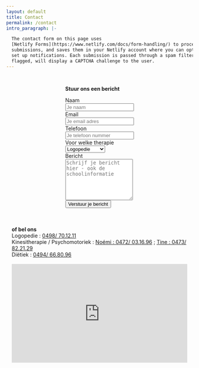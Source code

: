 ```yaml
---
layout: default
title: Contact
permalink: /contact
intro_paragraph: |-

  The contact form on this page uses
  [Netlify Forms](https://www.netlify.com/docs/form-handling/) to process
  submissions, and saves them in your Netlify account where you can optionally
  set up notifications. Each submission is passed through a spam filter and if
  flagged, will display a CAPTCHA challenge to the user.
---
```


<style>
.flex-container {
  display: flex;
  flex-direction: row;
  flex-wrap: wrap;
  justify-content: center;
  align-items: normal;
  align-content: flex-start;
}
 
.flex-items {
  display: block;
  flex-grow: 0;
  flex-shrink: 1;
  flex-basis: auto;
  align-self: auto;
  order: 0;
  margin: 15px;
  margin-bottom: 20px;
}

.map-responsive{
    overflow:hidden;
    padding-bottom:56.25%;
    position:relative;
    height:0;
}
.map-responsive iframe{
    left:0;
    top:0;
    height:100%;
    width:100%;
    position:absolute;
}
</style>
   
<div class="flex-container">
   <div class="flex-items">

  <b>Stuur ons een bericht</b>
    <form name="contactGPvos" method="POST" action="/berichtverzonden" netlify-honeypot="pottery-field" data-netlify="true" netlify>
      <span style="display:none;">
        <label>Don’t fill this out: <input name="pottery-field"></label>
      </span>
      <label for="naam">Naam</label><br>
      <input type="text" name="naam" id="naam" autocomplete="name" placeholder="Je naam" title="Gelieve je naam in te vullen" required><br>
      <label for="email">Email</label><br>
      <input type="email" name="email" id="email" autocomplete="email" placeholder="Je email adres" title="The domain portion of the email address is invalid (the portion after the @)." pattern="^([^\x00-\x20\x22\x28\x29\x2c\x2e\x3a-\x3c\x3e\x40\x5b-\x5d\x7f-\xff]+|\x22([^\x0d\x22\x5c\x80-\xff]|\x5c[\x00-\x7f])*\x22)(\x2e([^\x00-\x20\x22\x28\x29\x2c\x2e\x3a-\x3c\x3e\x40\x5b-\x5d\x7f-\xff]+|\x22([^\x0d\x22\x5c\x80-\xff]|\x5c[\x00-\x7f])*\x22))*\x40([^\x00-\x20\x22\x28\x29\x2c\x2e\x3a-\x3c\x3e\x40\x5b-\x5d\x7f-\xff]+|\x5b([^\x0d\x5b-\x5d\x80-\xff]|\x5c[\x00-\x7f])*\x5d)(\x2e([^\x00-\x20\x22\x28\x29\x2c\x2e\x3a-\x3c\x3e\x40\x5b-\x5d\x7f-\xff]+|\x5b([^\x0d\x5b-\x5d\x80-\xff]|\x5c[\x00-\x7f])*\x5d))*(\.\w{2,})+$" required><br>
      <label for="telefoon">Telefoon</label><br>
      <input type="text" name="telefoon" id="telefoon" autocomplete="tel-national" placeholder="Je telefoon nummer"><br>
      <label for="voorWie">Voor welke therapie</label><br>
      <select name="voorWie">
        <option value="logopedie">Logopedie</option>
        <option value="kinesitherapie">Kinesitherapie</option>
        <option value="dietiek">Diëtiek</option>
      </select><br>
      <label for="bericht">Bericht</label><br>
      <textarea name="bericht" id="bericht" placeholder="Schrijf je bericht hier - ook de schoolinformatie" rows="7" required></textarea><br>
      <button type="submit" name="submit">Verstuur je bericht</button><br>
    </form> 
  </div>
  
  <div class="flex-items">
    <b>of bel ons</b><br>
    Logopedie : <a href="tel:+32498701211" itemprop="telephone">0498/ 70.12.11</a><br>  
    Kinesitherapie / Psychomotoriek : <a href="tel:+32472031696" itemprop="telephone">Noémi : 0472/ 03.16.96</a> ; <a href="tel:+32473822129" itemprop="telephone">Tine : 0473/ 82.21.29</a> <br>    
    Diëtiek : <a href="tel:+32494668096" itemprop="telephone">0494/ 66.80.96</a> <br>  
    <br> 
    <div class="map-responsive">
      <iframe src="https://www.google.com/maps/embed?pb=!1m18!1m12!1m3!1d22299.19920226454!2d4.513752365299256!3d51.06496164832233!2m3!1f0!2f0!3f0!3m2!1i1024!2i768!4f13.1!3m3!1m2!1s0x0%3A0xb697ddab5a8c653c!2sGroepspraktijk%20Vos!5e0!3m2!1snl!2snl!4v1640035784921!5m2!1snl!2snl" width="400" height="300" style="border:0;" allowfullscreen="" loading="lazy"></iframe>
    </div>
  </div> 
</div> 